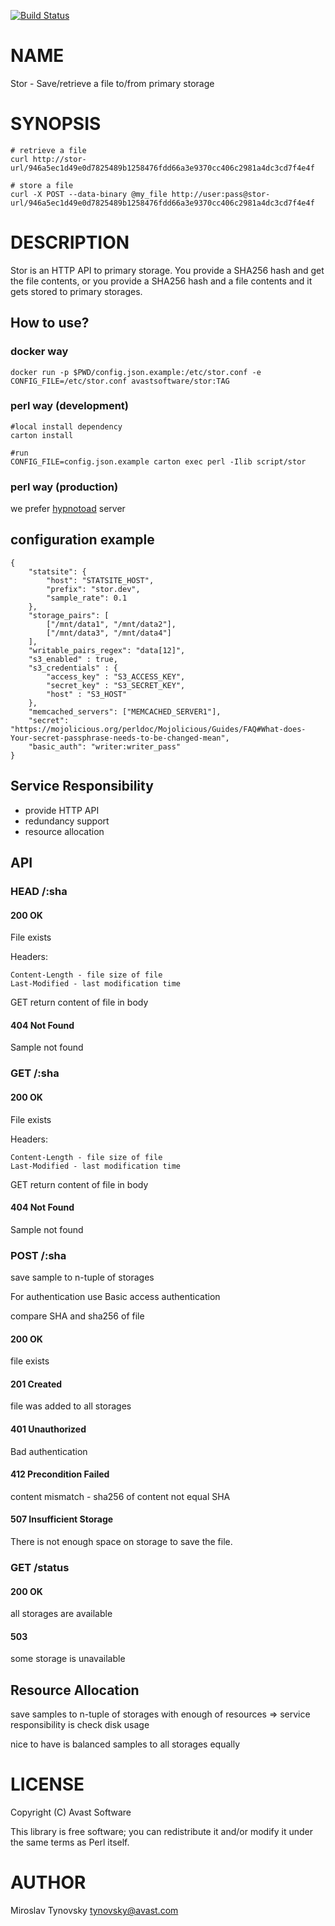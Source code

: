 [![Build Status](https://travis-ci.org/avast/Stor.svg?branch=master)](https://travis-ci.org/avast/Stor)
# NAME

Stor - Save/retrieve a file to/from primary storage

# SYNOPSIS

    # retrieve a file
    curl http://stor-url/946a5ec1d49e0d7825489b1258476fdd66a3e9370cc406c2981a4dc3cd7f4e4f

    # store a file
    curl -X POST --data-binary @my_file http://user:pass@stor-url/946a5ec1d49e0d7825489b1258476fdd66a3e9370cc406c2981a4dc3cd7f4e4f

# DESCRIPTION

Stor is an HTTP API to primary storage. You provide a SHA256 hash and get the file contents, or you provide a SHA256 hash and a file contents and it gets stored to primary storages.

## How to use?

### docker way

    docker run -p $PWD/config.json.example:/etc/stor.conf -e CONFIG_FILE=/etc/stor.conf avastsoftware/stor:TAG

### perl way (development)

    #local install dependency
    carton install

    #run
    CONFIG_FILE=config.json.example carton exec perl -Ilib script/stor

### perl way (production)

we prefer [hypnotoad](https://mojolicious.org/perldoc/Mojo/Server/Hypnotoad) server

## configuration example

    {
        "statsite": {                                                                 
            "host": "STATSITE_HOST",                                       
            "prefix": "stor.dev",
            "sample_rate": 0.1
        },  
        "storage_pairs": [
            ["/mnt/data1", "/mnt/data2"],
            ["/mnt/data3", "/mnt/data4"]
        ],
        "writable_pairs_regex": "data[12]",
        "s3_enabled" : true,
        "s3_credentials" : {
            "access_key" : "S3_ACCESS_KEY",
            "secret_key" : "S3_SECRET_KEY",
            "host" : "S3_HOST"
        },
        "memcached_servers": ["MEMCACHED_SERVER1"],
        "secret": "https://mojolicious.org/perldoc/Mojolicious/Guides/FAQ#What-does-Your-secret-passphrase-needs-to-be-changed-mean",
        "basic_auth": "writer:writer_pass"
    } 

## Service Responsibility

- provide HTTP API
- redundancy support
- resource allocation

## API

### HEAD /:sha

#### 200 OK

File exists

Headers:

    Content-Length - file size of file
    Last-Modified - last modification time

GET return content of file in body

#### 404 Not Found

Sample not found

### GET /:sha

#### 200 OK

File exists

Headers:

    Content-Length - file size of file
    Last-Modified - last modification time

GET return content of file in body

#### 404 Not Found

Sample not found

### POST /:sha

save sample to n-tuple of storages

For authentication use Basic access authentication

compare SHA and sha256 of file

#### 200 OK

file exists

#### 201 Created

file was added to all storages

#### 401 Unauthorized

Bad authentication

#### 412 Precondition Failed

content mismatch - sha256 of content not equal SHA

#### 507 Insufficient Storage

There is not enough space on storage to save the file.

### GET /status

#### 200 OK

all storages are available

#### 503

some storage is unavailable

## Resource Allocation

save samples to n-tuple of storages with enough of resources => service responsibility is check disk usage

nice to have is balanced samples to all storages equally

# LICENSE

Copyright (C) Avast Software

This library is free software; you can redistribute it and/or modify
it under the same terms as Perl itself.

# AUTHOR

Miroslav Tynovsky <tynovsky@avast.com>
